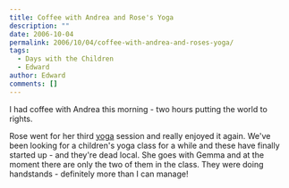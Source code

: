 ```yaml
---
title: Coffee with Andrea and Rose's Yoga
description: ""
date: 2006-10-04
permalink: 2006/10/04/coffee-with-andrea-and-roses-yoga/
tags:
  - Days with the Children
  - Edward
author: Edward
comments: []
---
```


I had coffee with Andrea this morning - two hours putting the world to
rights.

Rose went for her third [yoga][1] session and really enjoyed it again.
We\'ve been looking for a children\'s yoga class for a while and these
have finally started up - and they\'re dead local. She goes with Gemma
and at the moment there are only the two of them in the class. They were
doing handstands - definitely more than I can manage!



[1]: https://yogabunnies.co.uk/
